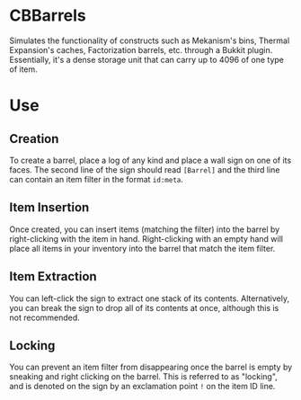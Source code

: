 CBBarrels
=====
Simulates the functionality of constructs such as Mekanism's bins, Thermal Expansion's caches, Factorization barrels, etc. through a Bukkit plugin. Essentially, it's a dense storage unit that can carry up to 4096 of one type of item.

# Use
## Creation
To create a barrel, place a log of any kind and place a wall sign on one of its faces. The second line of the sign should read `[Barrel]` and the third line can contain an item filter in the format `id:meta`.
## Item Insertion
Once created, you can insert items (matching the filter) into the barrel by right-clicking with the item in hand. Right-clicking with an empty hand will place all items in your inventory into the barrel that match the item filter.
## Item Extraction
You can left-click the sign to extract one stack of its contents. Alternatively, you can break the sign to drop all of its contents at once, although this is not recommended.
## Locking
You can prevent an item filter from disappearing once the barrel is empty by sneaking and right clicking on the barrel. This is referred to as "locking", and is denoted on the sign by an exclamation point `!` on the item ID line.
